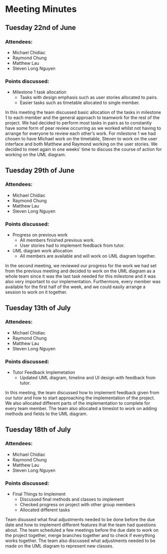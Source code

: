 # Meeting Minutes

## Tuesday 22nd of June
### Attendees: 
-	Michael Chidiac
-	Raymond Chung
-	Matthew Lau
-	Steven Long Nguyen
### Points discussed: 
-	Milestone 1 task allocation
    -	Tasks with design emphasis such as user stories allocated to pairs.
    -	Easier tasks such as timetable allocated to single member.

In this meeting the team discussed basic allocation of the tasks in milestone 1 to each member and the general approach to teamwork for the rest of the project. We had decided to perform most tasks in pairs as to constantly have some form of pear review occurring as we worked whilst not having to arrange for everyone to review each other’s work. For milestone 1 we had chosen to have Michael work on the timetable, Steven to work on the user interface and both Matthew and Raymond working on the user stories. We decided to meet again in one weeks’ time to discuss the course of action for working on the UML diagram.

## Tuesday 29th of June
### Attendees: 
-	Michael Chidiac
-	Raymond Chung
-	Matthew Lau
-	Steven Long Nguyen
### Points discussed: 
-	Progress on previous work
    -	All members finished previous work.
    -	User stories had to implement feedback from tutor.
-	UML diagram work allocation
    -	All members are available and will work on UML diagram together.

In the second meeting, we reviewed our progress for the work we had set from the previous meeting and decided to work on the UML diagram as a whole team since it was the last task needed for this milestone and it was also very important to our implementation. Furthermore, every member was available for the first half of the week, and we could easily arrange a session to work on it together.

## Tuesday 13th of July
### Attendees: 
-	Michael Chidiac
-	Raymond Chung
-	Matthew Lau
-	Steven Long Nguyen
### Points discussed: 
-	Tutor Feedback Implemetation
    -	Updated UML diagram, timeline and UI design with feedback from tutor.

In this meeting, the team discussed how to implement feedback given from our tutor and how to start approaching the implementation of the project. We also allocated different parts of the implementation to complete for every team member. The team also allocated a timeslot to work on adding methods and fields to the UML diagram. 

## Tuesday 18th of July
### Attendees: 
-	Michael Chidiac
-	Raymond Chung
-	Matthew Lau
-	Steven Long Nguyen
### Points discussed: 
-	Final Things to Implement
    - Discussed final methods and classes to implement
    - Checked progress on project with other group members
    - Allocated different tasks

Team disussed what final adjustments needed to be done before the due date and how to implement different features that the team had questions about. The team scheduled a few meetings before the due date to work on the project together, merge branches together and to check if everything works together. The team also discussed what adjustments needed to be made on the UML diagram to represent new classes.
